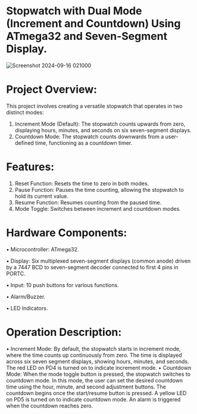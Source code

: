 # Stopwatch with Dual Mode (Increment and Countdown) Using ATmega32 and Seven-Segment Display.

![Screenshot 2024-09-16 021000](https://github.com/user-attachments/assets/fbeee9a2-ece6-4823-9811-812835d724a0)

# Project Overview: 
This project involves creating a versatile stopwatch that operates in two distinct modes: 
1. Increment Mode (Default): The stopwatch counts upwards from zero, displaying hours, minutes, and seconds on six seven-segment displays. 
3. Countdown Mode: The stopwatch counts downwards from a user-defined time, functioning as a countdown timer. 

# Features: 
1. Reset Function: Resets the time to zero in both modes.
2. Pause Function: Pauses the time counting, allowing the stopwatch to hold its current value.
3. Resume Function: Resumes counting from the paused time.
4. Mode Toggle: Switches between increment and countdown modes.

# Hardware Components: 
• Microcontroller: ATmega32.

• Display: Six multiplexed seven-segment displays (common anode) driven by a 7447 BCD to seven-segment decoder connected to first 4 pins in PORTC. 

• Input: 10 push buttons for various functions.

• Alarm/Buzzer.

• LED Indicators.

# Operation Description: 
• Increment Mode: By default, the stopwatch starts in increment mode, where the time counts up continuously from zero. The time is displayed across six seven segment displays, showing hours, minutes, and seconds. The red LED on PD4 is turned on to indicate increment mode. 
• Countdown Mode: When the mode toggle button is pressed, the stopwatch switches to countdown mode. In this mode, the user can set the desired countdown time using the hour, minute, and second adjustment buttons. The countdown begins once the start/resume button is pressed. A yellow LED on PD5 is turned on to indicate countdown mode. An alarm is triggered when the countdown reaches zero.
